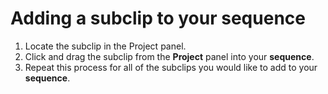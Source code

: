 # Adding a subclip to your sequence

1. Locate the subclip in the Project panel.
2. Click and drag the subclip from the **Project** panel into your **sequence**. 
3. Repeat this process for all of the subclips you would like to add to your **sequence**.

